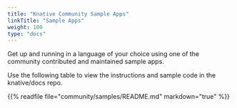 ```yaml
---
title: "Knative Community Sample Apps"
linkTitle: "Sample Apps"
weight: 100
type: "docs"
---
```


Get up and running in a language of your choice using one of the community
contributed and maintained sample apps.

Use the following table to view the instructions and sample code in the knative/docs repo.

{{% readfile file="community/samples/README.md" markdown="true" %}}
